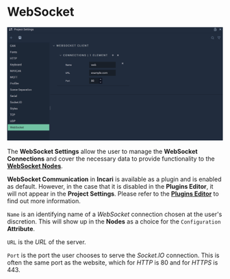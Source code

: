 # WebSocket

![The Project Settings WebSocket Attributes.](../../.gitbook/assets/projectsettswebsocket20232real.png)

The **WebSocket Settings** allow the user to manage the **WebSocket Connections** and cover the necessary data to provide functionality to the [**WebSocket Nodes**](../../toolbox/communication/websocket/README.md).

**WebSocket Communication** in **Incari** is available as a plugin and is enabled as default. However, in the case that it is disabled in the **Plugins Editor**, it will not appear in the **Project Settings**. Please refer to the [**Plugins Editor**](../plugins/communication/README.md) to find out more information.

`Name` is an identifying name of a *WebSocket* connection chosen at the user's discretion. This will show up in the **Nodes** as a choice for the `Configuration` **Attribute**.

`URL` is the *URL* of the server.

`Port` is the port the user chooses to serve the *Socket.IO* connection. This is often the same port as the website, which for _HTTP_ is 80 and for _HTTPS_ is 443.

